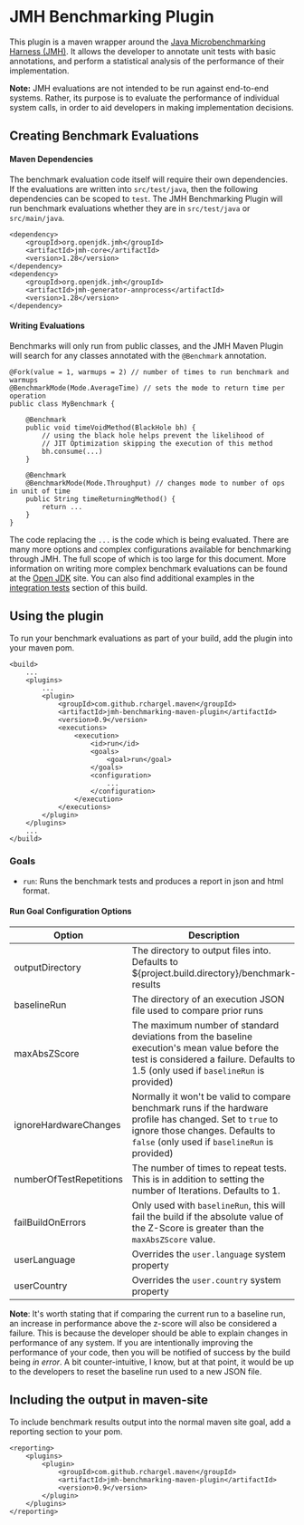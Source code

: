 # JMH Benchmarking Plugin

This plugin is a maven wrapper around the 
[Java Microbenchmarking Harness (JMH)](https://openjdk.java.net/projects/code-tools/jmh/). It 
allows the developer to annotate unit tests with basic annotations, and perform a 
statistical analysis of the performance of their implementation. 

**Note:** JMH evaluations are not intended to be run against end-to-end systems. Rather, its
purpose is to evaluate the performance of individual system calls, in order to aid 
developers in making implementation decisions.

## Creating Benchmark Evaluations

#### Maven Dependencies

The benchmark evaluation code itself will require their own dependencies. 
If the evaluations are written into `src/test/java`, then the following dependencies
can be scoped to `test`. The JMH Benchmarking Plugin will run benchmark evaluations
whether they are in `src/test/java` or `src/main/java`. 

    <dependency>
        <groupId>org.openjdk.jmh</groupId>
        <artifactId>jmh-core</artifactId>
        <version>1.28</version>
    </dependency>
    <dependency>
        <groupId>org.openjdk.jmh</groupId>
        <artifactId>jmh-generator-annprocess</artifactId>
        <version>1.28</version>
    </dependency>

#### Writing Evaluations

Benchmarks will only run from public classes, and the JMH Maven Plugin will search
for any classes annotated with the `@Benchmark` annotation.

    @Fork(value = 1, warmups = 2) // number of times to run benchmark and warmups
    @BenchmarkMode(Mode.AverageTime) // sets the mode to return time per operation
    public class MyBenchmark {
        
        @Benchmark
        public void timeVoidMethod(BlackHole bh) {
            // using the black hole helps prevent the likelihood of 
            // JIT Optimization skipping the execution of this method
            bh.consume(...)
        }
        
        @Benchmark
        @BenchmarkMode(Mode.Throughput) // changes mode to number of ops in unit of time
        public String timeReturningMethod() {
            return ...
        }
    }
    
The code replacing the `...` is the code which is being evaluated. There are many more
options and complex configurations available for benchmarking through JMH. The full 
scope of which is too large for this document. More information on writing more complex 
benchmark evaluations can be found at the 
[Open JDK](https://openjdk.java.net/projects/code-tools/jmh/) site. You can also find 
additional examples in the [integration tests](src/it) section of this build.

## Using the plugin

To run your benchmark evaluations as part of your build, add the plugin into your maven pom.

    <build>
        ...
        <plugins>
            ...
            <plugin>
                <groupId>com.github.rchargel.maven</groupId>
                <artifactId>jmh-benchmarking-maven-plugin</artifactId>
                <version>0.9</version>
                <executions>
                    <execution>
                        <id>run</id>
                        <goals>
                            <goal>run</goal>
                        </goals>
                        <configuration>
                            ...
                        </configuration>
                    </execution>
                </executions>
            </plugin>
        </plugins>
        ...
    </build>
    
### Goals

* `run`: Runs the benchmark tests and produces a report in json and html format.
    
#### Run Goal Configuration Options

| Option                  | Description                                                                                                                                                                                   |
|-------------------------|-----------------------------------------------------------------------------------------------------------------------------------------------------------------------------------------------|
| outputDirectory         | The directory to output files into. Defaults to ${project.build.directory}/benchmark-results                                                                                                  |
| baselineRun             | The directory of an execution JSON file used to compare prior runs                                                                                                                            |
| maxAbsZScore            | The maximum number of standard deviations from the baseline execution's mean value before the test is considered a failure. Defaults to 1.5 (only used if `baselineRun` is provided)          |
| ignoreHardwareChanges   | Normally it won't be valid to compare benchmark runs if the hardware profile has changed. Set to `true` to ignore those changes. Defaults to `false` (only used if `baselineRun` is provided) |
| numberOfTestRepetitions | The number of times to repeat tests. This is in addition to setting the number of Iterations. Defaults to 1.                                                                                  |
| failBuildOnErrors       | Only used with `baselineRun`, this will fail the build if the absolute value of the Z-Score is greater than the `maxAbsZScore` value.                                                         |
| userLanguage            | Overrides the `user.language` system property                                                                                                                                                 |
| userCountry             | Overrides the `user.country` system property                                                                                                                                                  |

**Note**: It's worth stating that if comparing the current run to a baseline run, an increase in performance above the z-score will also
be considered a failure. This is because the developer should be able to explain changes in performance of any system. If you are intentionally 
improving the performance of your code, then you will be notified of success by the build being _in error_. A bit counter-intuitive, I know, 
but at that point, it would be up to the developers to reset the baseline run used to a new JSON file.

## Including the output in maven-site

To include benchmark results output into the normal maven site goal, add a reporting section to your pom.

    <reporting>
        <plugins>
            <plugin>
                <groupId>com.github.rchargel.maven</groupId>
                <artifactId>jmh-benchmarking-maven-plugin</artifactId>
                <version>0.9</version>
            </plugin>
        </plugins>
    </reporting>
    

